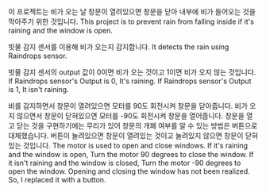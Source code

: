 이 프로젝트는 비가 오는 날 창문이 열려있으면 창문을 닫아 내부에 비가 들어오는 것을 막아주기 위한 것입니다.
This project is to prevent rain from falling inside if it's raining and the window is open.

빗물 감지 센서를 이용해 비가 오는지 감지합니다.
It detects the rain using Raindrops sensor.

빗물 감지 센서의 output 값이 0이면 비가 오는 것이고 1이면 비가 오지 않는 것입니다.
If Raindrops sensor's Output is 0, It's raining.
If Raindrops sensor's Output is 1, It isn't raining.

비를 감지하면서 창문이 열려있으면 모터를 90도 회전시켜 창문을 닫아줍니다.
비가 오지 않으면서 창문이 닫혀있으면 모터를 -90도 회전시켜 창문을 열어줍니다.
창문을 열고 닫는 것을 구현하기에는 무리가 있어 창문의 개폐 여부를 알 수 있는 방법은 버튼으로 대체했습니다.
버튼이 눌려있으면 창문이 열려있는 것이고 눌려있지 않으면 창문이 닫혀있는 것입니다.
The motor is used to open and close windows.
If it's raining and the window is open, Turn the motor 90 degrees to close the window.
If it isn't raining and the window is closed, Turn the motor -90 degrees to open the window.
Opening and closing the window has not been realized.
So, I replaced it with a button.